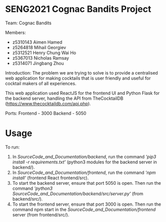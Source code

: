 # SENG2021 Cognac Bandits Project

Team: Cognac Bandits

Members:
- z5310143 Aimen Hamed
- z5264818 Mihail Georgiev
- z5312521 Henry Chung Wai Ho
- z5367013 Nicholas Ramsay
- z5314071 Jingbang Zhou

Introduction:
The problem we are trying to solve is to provide a centralised web application for making cocktails that is user friendly and useful for cocktail makers of all experiences.

This web application used ReactJS for the frontend UI and Python Flask for the backend server, handling the API from TheCocktailDB (https://www.thecocktaildb.com/api.php).

Ports:
Frontend - 3000
Backend - 5050

# Usage
To run:
1. In *SourceCode_and_Documentation/backend*, run the command *'pip3 install -r requirements.txt'* (python3 modules for the backend server in backend/).
2. In *SourceCode_and_Documentation/frontend*, run the command *'npm install'* (frontend React frontend/src).
3. To start the backend server, ensure that port 5050 is open. Then run the command *'python3 SourceCode_and_Documentation/backend/src/server.py'* (from backend/src/).
4. To start the frontend server, ensure that port 3000 is open. Then run the command npm start in the *SourceCode_and_Documentation/frontend* server (from frontend/src/).
